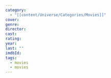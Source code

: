 ```yaml
---
category:
  - "[[content/Universe/Categories/Movies]]"
cover: 
genre: 
director: 
cast: 
rating: 
year: 
last: ""
imdbId: 
tags:
  - movies
  - movies
---
```



